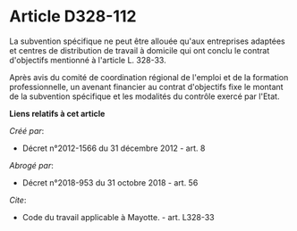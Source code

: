# Article D328-112

La subvention spécifique ne peut être allouée qu'aux entreprises adaptées et centres de distribution de travail à domicile
qui ont conclu le contrat d'objectifs mentionné à l'article L. 328-33. 

Après avis du comité de coordination régional de l'emploi et de la formation professionnelle, un avenant financier au contrat
d'objectifs fixe le montant de la subvention spécifique et les modalités du contrôle exercé par l'Etat.

**Liens relatifs à cet article**

_Créé par_:

  - Décret n°2012-1566 du 31 décembre 2012 - art. 8

_Abrogé par_:

  - Décret n°2018-953 du 31 octobre 2018 - art. 56

_Cite_:

  - Code du travail applicable à Mayotte. - art. L328-33
